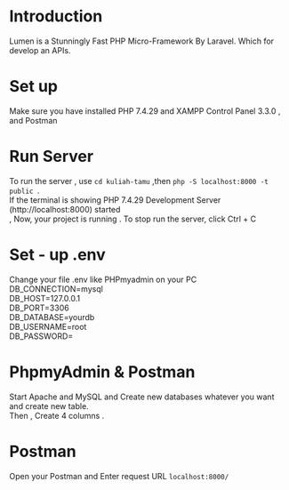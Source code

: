 # Introduction
Lumen is a Stunningly Fast PHP Micro-Framework By Laravel. Which for develop an APIs.<br>
# Set up 
Make sure you have installed PHP 7.4.29 and XAMPP Control Panel 3.3.0 , and Postman
# Run Server
To run the server , use `cd kuliah-tamu` ,then `php -S localhost:8000 -t public `. <br>
If the terminal is showing PHP 7.4.29 Development Server (http://localhost:8000) started <br>,
Now, your project is running . To stop run the server, click Ctrl + C 
# Set - up .env 
Change your file .env like PHPmyadmin on your PC<br>
DB_CONNECTION=mysql <br>
DB_HOST=127.0.0.1 <br>
DB_PORT=3306 <br>
DB_DATABASE=yourdb <br>
DB_USERNAME=root <br>
DB_PASSWORD=
# PhpmyAdmin & Postman
Start Apache and MySQL and Create new databases whatever you want  and create new table.<br>  Then , Create 4 columns .
# Postman 
Open your Postman and Enter request URL `localhost:8000/`
